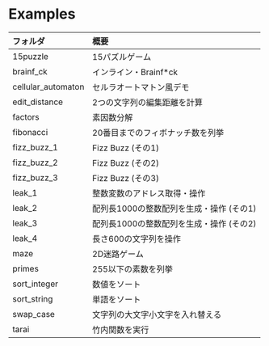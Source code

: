 # Examples

| フォルダ           | 概要                                      |
|:-------------------|:------------------------------------------|
| 15puzzle           | 15パズルゲーム                            |
| brainf_ck          | インライン・Brainf\*ck                    |
| cellular_automaton | セルラオートマトン風デモ                  |
| edit_distance      | 2つの文字列の編集距離を計算               |
| factors            | 素因数分解                                |
| fibonacci          | 20番目までのフィボナッチ数を列挙          |
| fizz_buzz_1        | Fizz Buzz (その1)                         |
| fizz_buzz_2        | Fizz Buzz (その2)                         |
| fizz_buzz_3        | Fizz Buzz (その3)                         |
| leak_1             | 整数変数のアドレス取得・操作              |
| leak_2             | 配列長1000の整数配列を生成・操作 (その1)  |
| leak_3             | 配列長1000の整数配列を生成・操作 (その2)  |
| leak_4             | 長さ600の文字列を操作                     |
| maze               | 2D迷路ゲーム                              |
| primes             | 255以下の素数を列挙                       |
| sort_integer       | 数値をソート                              |
| sort_string        | 単語をソート                              |
| swap_case          | 文字列の大文字小文字を入れ替える          |
| tarai              | 竹内関数を実行                            |
